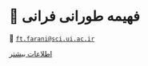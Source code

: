 # 👤  **فهیمه طورانی فرانی**


📧  [`ft.farani@sci.ui.ac.ir`](mailto:ft.farani@sci.ui.ac.ir)


[اطلاعات بیشتر](https://sci.ui.ac.ir/ft.farani)

